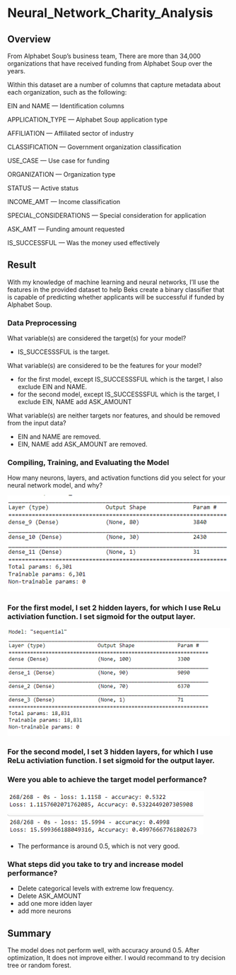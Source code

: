 # Neural_Network_Charity_Analysis

## Overview
From Alphabet Soup’s business team, There are more than 34,000 organizations that have received funding from Alphabet Soup over the years. 

Within this dataset are a number of columns that capture metadata about each organization, such as the following:

EIN and NAME — Identification columns

APPLICATION_TYPE — Alphabet Soup application type

AFFILIATION — Affiliated sector of industry

CLASSIFICATION — Government organization classification

USE_CASE — Use case for funding

ORGANIZATION — Organization type

STATUS — Active status

INCOME_AMT — Income classification

SPECIAL_CONSIDERATIONS — Special consideration for application

ASK_AMT — Funding amount requested

IS_SUCCESSFUL — Was the money used effectively

## Result
With my knowledge of machine learning and neural networks, I’ll use the features in the provided dataset to help Beks create a binary classifier that is capable of predicting whether applicants will be successful if funded by Alphabet Soup.

### Data Preprocessing
What variable(s) are considered the target(s) for your model?
 - IS_SUCCESSSFUL is the target.

What variable(s) are considered to be the features for your model?
 - for the first model, except IS_SUCCESSSFUL which is the target, I also exclude EIN and NAME.
 - for the second model, except IS_SUCCESSSFUL which is the target, I exclude EIN, NAME add ASK_AMOUNT

What variable(s) are neither targets nor features, and should be removed from the input data?
  - EIN and NAME are removed.
  - EIN, NAME add ASK_AMOUNT are removed.

### Compiling, Training, and Evaluating the Model

How many neurons, layers, and activation functions did you select for your neural network model, and why?

![1](Resource/1.png)

### For the first model, I set 2 hidden layers, for which I use ReLu activiation function. I set sigmoid for the output layer.

![2](Resource/2.png)

### For the second model, I set 3 hidden layers, for which I use ReLu activiation function. I set sigmoid for the output layer.


### Were you able to achieve the target model performance?

![3](Resource/result1.png)
![4](Resource/result2.png)

 - The performance is around 0.5, which is not very good.

### What steps did you take to try and increase model performance?

 - Delete categorical levels with extreme low frequency.
 - Delete ASK_AMOUNT
 - add one more idden layer
 - add more neurons 

## Summary

The model does not perform well, with accuracy around 0.5. After optimization, It does not improve either.
I would recommand to try decision tree or random forest.  
